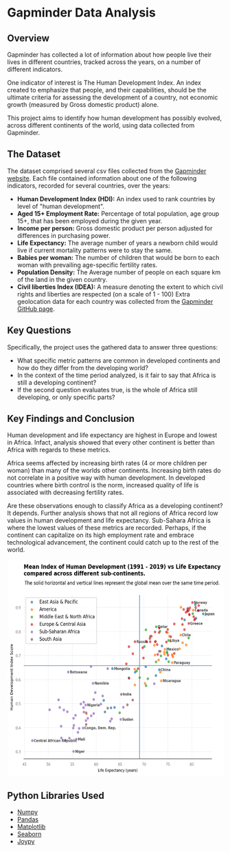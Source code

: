 # Gapminder Data Analysis
## Overview
Gapminder has collected a lot of information about how people live their lives in different countries, tracked across the years, on a number of different indicators. 

One indicator of interest is The Human Development Index. An index created to emphasize that people, and their capabilities, should be the ultimate criteria for assessing the development of a country, not economic growth (measured by Gross domestic product) alone.

This project aims to identify how human development has possibly evolved, across different continents of the world, using data collected from Gapminder.

## The Dataset
The dataset comprised several csv files collected from the [Gapminder website](https://www.gapminder.org/data/). Each file contained information about one of the following indicators, recorded for several countries, over the years:
- **Human Development Index (HDI):** An index used to rank countries by level of "human development".
- **Aged 15+ Employment Rate:** Percentage of total population, age group 15+, that has been employed during the given year.
- **Income per person:** Gross domestic product per person adjusted for differences in purchasing power.
- **Life Expectancy:** The average number of years a newborn child would live if current mortality patterns were to stay the same.
- **Babies per woman:** The number of children that would be born to each woman with prevailing age-specific fertility rates.
- **Population Density:** The Average number of people on each square km of the land in the given country.
- **Civil liberties Index (IDEA):** A measure denoting the extent to which civil rights and liberties are respected (on a scale of 1 - 100)
Extra geolocation data for each country was collected from the [Gapminder GitHub page](https://github.com/open-numbers/ddf--gapminder--systema_globalis/blob/master/ddf--entities--geo--country.csv).

## Key Questions
Specifically, the project uses the gathered data to answer three questions:
- What specific metric patterns are common in developed continents and how do they differ from the developing world?
- In the context of the time period analyzed, is it fair to say that Africa is still a developing continent?
- If the second question evaluates true, is the whole of Africa still developing, or only specific parts?

## Key Findings and Conclusion
Human development and life expectancy are highest in Europe and lowest in Africa. Infact, analysis showed that every other continent is better than Africa with regards to these metrics. 

Africa seems affected by increasing birth rates (4 or more children per woman) than many of the worlds other continents. Increasing birth rates do not correlate in a positive way with human development. In developed countries where birth control is the norm, increased quality of life is associated with decreasing fertility rates.

Are these observations enough to classify Africa as a developing continent? It depends. Further analysis shows that not all regions of Africa record low values in human development and life expectancy. Sub-Sahara Africa is where the lowest values of these metrics are recorded. Perhaps, if the continent can capitalize on its high employment rate and embrace technological advancement, the continent could catch up to the rest of the world. <br><br>
<img src='./images/subcont_var.png' height='500px'>

## Python Libraries Used
- [Numpy](https://numpy.org)
- [Pandas](https://pandas.pydata.org)
- [Matplotlib](https://matplotlib.org)
- [Seaborn](https://seaborn.pydata.org)
- [Joypy](https://github.com/leotac/joypy)
